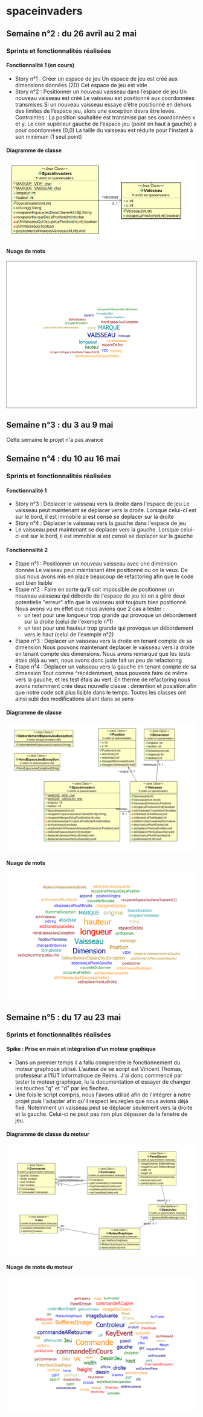 # spaceinvaders

## Semaine n°2 : du 26 avril au 2 mai 
### Sprints et fonctionnalités réalisées 
#### Fonctionnalité 1 (en cours)
- Story n°1 : Créer un espace de jeu
Un espace de jeu est créé aux dimensions données (2D) Cet espace de jeu est vide
- Story n°2 : Positionner un nouveau vaisseau dans l’espace de jeu
Un nouveau vaisseau est créé Le vaisseau est positionné aux coordonnées transmises Si un nouveau vaisseau essaye d’être positionné en dehors des limites de l’espace jeu, alors une exception devra être levée. Contraintes : La position souhaitée est transmise par ses coordonnées x et y. Le coin supérieur gauche de l’espace jeu (point en haut à gauche) a pour coordonnées (0,0) La taille du vaisseau est réduite pour l'instant à son minimum (1 seul point)

#### Diagramme de classe
![Diagrammes de classes de la semaine 1](images/Semaine2Diagramme.png)

#### Nuage de mots
![Nuage de mots de la semaine 1](images/Semaine2Nuage.png)


## Semaine n°3 : du 3 au 9 mai

Cette semaine le projet n'a pas avancé

## Semaine n°4 : du 10 au 16 mai
### Sprints et fonctionnalités réalisées 
#### Fonctionnalité 1 
- Story n°3 : Déplacer le vaisseau vers la droite dans l'espace de jeu
Le vaisseau peut maintenant se deplacer vers la droite. Lorsque celui-ci est sur le bord, il est immobile si est censé se deplacer sur la droite
- Story n°4 : Déplacer le vaisseau vers la gauche dans l'espace de jeu
- Le vaisseau peut maintenant se deplacer vers la gauche. Lorsque celui-ci est sur le bord, il est immobile si est censé se deplacer sur la gauche

#### Fonctionnalité 2
- Etape n°1 : Positionner un nouveau vaisseau avec une dimension donnée
Le vaiseau peut maintanant être positionné ou on le veux. De plus nous avons mis en place beaucoup de refactoring afin que le code soit bien lisible
- Etape n°2 : Faire en sorte qu'il soit impossible de positionner un nouveau vaisseau qui déborde de l'espace de jeu
Ici on a géré deux potentielle "erreur" afin que le vaisseau soit toujours bien positionné. Nous avons vu en effet que nous avions que 2 cas a tester :
  - un test pour une longueur trop grande qui provoque un débordement sur la droite (celui de l'exemple n°1)
  - un test pour une hauteur trop grande qui provoque un débordement vers le haut (celui de l'exemple n°2)
- Etape n°3 : Déplacer un vaisseau vers la droite en tenant compte de sa dimension
Nous pouvons maintenant deplacer le vaisseau vers la droite en tenant compte des dimensions. Nous avons remarqué que les tests étais déjà au vert, nous avons donc juste fait un peu de refactoring
- Etape n°4 : Déplacer un vaisseau vers la gauche en tenant compte de sa dimension
Tout comme ^récédemment, nous pouvons faire de même vers la gauche, et les test étais au vert. 
En therme de refactoring nous avons notemment crée deux nouvelle classe : dimention et posistion afin que notre code soit plus lisible dans le temps. Toutes les classes ont ainsi subi des modifications allant dans se sens

#### Diagramme de classe

![Diagrammes de classes de la semaine 3](images/Semaine3Diagramme.png)

#### Nuage de mots
![Nuage de mots de la semaine 3](images/Semaine3Nuage.png)

## Semaine n°5 : du 17 au 23 mai
### Sprints et fonctionnalités réalisées 
#### Spike : Prise en main et intégration d'un moteur graphique
- Dans un premier temps il a fallu comprendre le fonctionnement du moteur graphique utilisé. L'auteur de se script est Vincent Thomas, professeur a l'IUT Informatique de Reims.  J'ai donc commencé par tester le moteur graphique, lu la documentation et essayer de changer les touches "q" et "d" par les fleches.
- Une fois le script compris, nous l'avons utilisé afin de l'intégrer à notre projet puis l'adapter afin qu'il respect les règles que nous avions déjà fixé. Notemment un vaisseau peut se déplacer seulement vers la droite et la gauche. Celui-ci ne peut pas non plus dépasser de la fenetre de jeu. 

#### Diagramme de classe du moteur

![Diagrammes de classes de la semaine 4](images/Semaine4Diagramme.PNG)

#### Nuage de mots du moteur
![Nuage de mots de la semaine 4](images/Semaine4Nuage.png)





